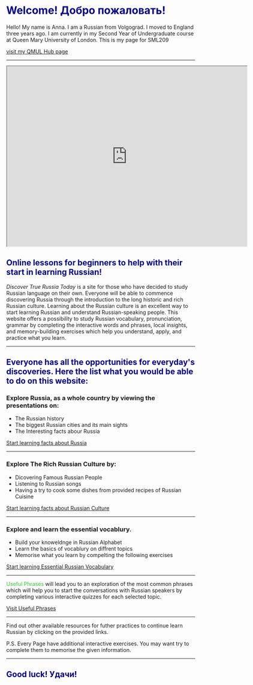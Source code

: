 <h1> <span style="color:#00008B">Welcome!<span lang="ru"> Добро пожаловать!</span></span></h1>
<p> Hello! My name is Anna. I am a Russian from Volgograd. I moved to England three years ago. I am currently in my Second Year of Undergraduate course at Queen Mary University of London. This is my page for SML209</p>
<a href="https://hub.qmlus.qmul.ac.uk/view/view.php?profile=anna-moiseeva&page=sml209-computers-and-languages-2018-anna-moiseeva"> visit my QMUL Hub page</a>
<hr>
<iframe src="https://www.google.com/maps/d/embed?mid=13V7BevKi2M2P2aZcdKc42p-HSf-c4iCN" width="640" height="480"></iframe>
<h2><span style="color:#00008B">Online lessons for beginners to help with their start in learning Russian!</span></h2>
<p> <em>Discover True Russia Today</em> is a site for those who have decided to study Russian language on their own. 
Everyone will be able to commence discovering Russia through the introduction to the long historic and rich Russian culture. Learning about the Russian culture is an excellent way to start learning Russian and understand Russian-speaking people. This website  offers a possibility to study Russian vocabulary, pronunciation, grammar by completing the interactive words and phrases, local insights, and memory-building exercises which help you understand, apply, and practice what you learn.</p>
<hr>

<h2><span style="color:#00008B">Everyone has all the opportunities for everyday's discoveries. Here the list what you would be able to do on this website:</span></h2>
<h3>Explore Russia, as a whole country by viewing the presentations on:</h3>
<ul>
  <li>The Russian history</li>
  <li>The biggest Russian cities and its main sights </li>
  <li> The Interesting facts abour Russia</li>
</ul>
<a href="facts.html" class="btn2">Start learning facts about Russia</a>
<hr>
  <h3>Explore The Rich Russian Culture by:</h3>
  <ul>
  <li>Dicovering Famous Russian People </li>
  <li>Listening to Russian songs</li> 
  <li>Having a try to cook some dishes from provided recipes of Russian Cuisine</li>
</ul>
<a href="facts.html" class="btn2">Start learning facts about Russian Culture</a>
<hr>
<h3> Explore and learn the essential vocablury.</h3>
<ul>
  <li> Build your knoweldnge in Russian Alphabet</li>
  <li> Learn the basics of vocablury on diffrent topics</li>
  <li> Memorise what you learn by compelting the following exercises</li>
 </ul>
 <a href="facts.html" class="btn2">Start learning Essential Russian Vocabulary</a>
 <hr> 
 <p><span style="color:#32CD32">Useful Phrases</span> will lead you to an exploration of the most common phrases which will help you to start the conversations with Russian speakers by completing various interactive quizzes for each selected topic.</p>
<a href="facts.html" class="btn2">Visit Useful Phrases</a> 
  <hr>
<p> Find out other available resources for futher practices to continue learn Russian by clicking on the provided links.</p> 
<p>P.S. Every Page have additional interactive exercises. You may want try to complete them to memorise the given information.</p>
<hr>
<h2><span style="color:#00008B">Good luck!<span lang="ru"> Удачи!</span></span></h2>
  
